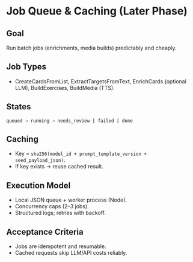 # Job Queue & Caching (Later Phase)

## Goal

Run batch jobs (enrichments, media builds) predictably and cheaply.

## Job Types

- CreateCardsFromList, ExtractTargetsFromText, EnrichCards (optional LLM), BuildExercises, BuildMedia (TTS).

## States

`queued → running → needs_review | failed | done`

## Caching

- Key = `sha256(model_id + prompt_template_version + seed_payload_json)`.
- If key exists → reuse cached result.

## Execution Model

- Local JSON queue + worker process (Node).
- Concurrency caps (2–3 jobs).
- Structured logs; retries with backoff.

## Acceptance Criteria

- Jobs are idempotent and resumable.
- Cached requests skip LLM/API costs reliably.
